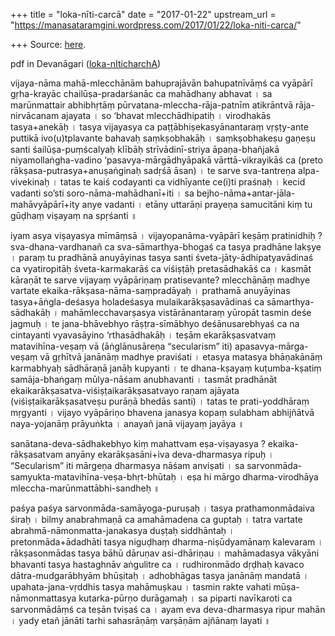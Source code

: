 +++
title = "loka-nīti-carcā"
date = "2017-01-22"
upstream_url = "https://manasataramgini.wordpress.com/2017/01/22/loka-niti-carca/"

+++
Source: [here](https://manasataramgini.wordpress.com/2017/01/22/loka-niti-carca/).

pdf in Devanāgari
([loka-nIticharchA](https://manasataramgini.files.wordpress.com/2017/01/lokaniticharcha1.pdf "lokaniticharcha"))

vijaya-nāma mahā-mlecchānām bahuprajāvān bahupatnīvāṃś ca vyāpārī
gṛha-krayāc chailūṣa-pradarśanāc ca mahādhany abhavat । sa marūnmattair
abhibhṛtāṃ pūrvatana-mleccha-rāja-patnīm atikrāntvā rāja-nirvācanam
ajayata । so ‘bhavat mlecchādhipatiḥ । virodhakās tasya+anekāḥ । tasya
vijayasya ca paṭṭābhiṣekasyānantaraṃ vṛṣṭy-ante puttikā ivo(u)tplavante
bahavaḥ saṃkṣobhakāḥ । saṃkṣobhakeṣu gaṇeṣu santi śailūṣa-puṃścalyaḥ
klībāḥ strīvādinī-striya āpaṇa-bhañjakā niyamollaṅgha-vadino
‘pasavya-mārgādhyāpakā vārttā-vikrayikāś ca (preto
rākṣasa-putrasya+anuṣaṅginaḥ sadṛśā āsan) । te sarve sva-tantreṇa
alpa-vivekinaḥ । tatas te kaiś codayanti ca vidhīyante ce(i)ti praśnaḥ ।
kecid vadanti so’sti soro-nāma-mahādhanī+iti । sa
bejho-nāma+antar-jāla-mahāvyāpārī+ity anye vadanti । etāny uttarāṇi
prayeṇa samucitāni kiṃ tu gūḍhaṃ viṣayaṃ na spṛśanti ॥

iyam asya viṣayasya mīmāṃsā । vijayopanāma-vyāpārī keṣāṃ pratinidhiḥ ?
sva-dhana-vardhanañ ca sva-sāmarthya-bhogaś ca tasya pradhāne lakṣye ।
paraṃ tu pradhānā anuyāyinas tasya santi śveta-jāty-ādhipatyavādinaś ca
vyatiropitāḥ śveta-karmakarāś ca viśiṣṭāḥ pretasādhakāś ca । kasmāt
kāraṇāt te sarve vijayaṃ vyāpāriṇaṃ pratisevante? mlecchānāṃ madhye
vartate ekaika-rākṣasa-nāma-saṃpradāyaḥ । prathamā anuyāyinas
tasya+āṅgla-deśasya holadeśasya mulaikarākṣasavādinaś ca
sāmarthya-sādhakāḥ । mahāmlecchavarṣasya vistārānantaraṃ yūropāt tasmin
deśe jagmuḥ । te jana-bhāvebhyo rāṣṭra-sīmābhyo deśānusarebhyaś ca na
cintayanti vyavasāyino ‘rthasādhakāḥ । teṣām ekarākṣasvatvaṃ
matavihīna-veṣaṃ vā (āṅglānusāreṇa “secularism” iti)
apasavya-mārga-veṣaṃ vā gṛhītvā janānāṃ madhye praviśati । etasya
matasya bhāṇakānāṃ karmabhyaḥ sādhāraṇā janāḥ kupyanti । te dhana-kṣayaṃ
kuṭumba-kṣatiṃ samāja-bhaṅgaṃ mūlya-nāśam anubhavanti । tasmāt pradhānāt
ekaikarākṣasatva-viśiṣṭaikarākṣasatvayo raṇam ajāyata
(viśiṣṭaikarākṣasatveṣu purāṇā bhedās santi) । tatas te prati-yoddhāraṃ
mṛgyanti । vijayo vyāpāriṇo bhavena janasya kopaṃ sulabham abhijñātvā
naya-yojanāṃ prāyuṅkta । anayañ janā vijayaṃ jayāya ॥

sanātana-deva-sādhakebhyo kiṃ mahattvam eṣa-viṣayasya ?
ekaika-rākṣasatvam anyāny ekarākṣasāni+iva deva-dharmasya ripuḥ ।
“Secularism” iti mārgeṇa dharmasya nāśam anviṣati । sa
sarvonmāda-samyukta-matavihīna-veṣa-bhṛt-bhūtaḥ । eṣa hi mārgo
dharma-virodhāya mleccha-marūnmattābhi-sandheḥ ॥

paśya paśya sarvonmāda-samāyoga-puruṣaḥ । tasya prathamonmādaiva śiraḥ ।
bilmy anabrahmaṇā ca amahāmadena ca guptaḥ । tatra vartate
abrahmā-nāmonmatta-janakasya duṣṭaḥ siddhāntaḥ । pretonmāda+ādadhāti
tasya niguḍhaṃ dharma-niṣūdyamānaṃ kalevaram । rākṣasonmādas tasya bāhū
dāruṇav asi-dhāriṇau । mahāmadasya vākyāni bhavanti tasya hastaghnāv
aṅgulitre ca । rudhironmādo dṛḍhaḥ kavaco dātra-mudgarābhyām bhūṣitaḥ ।
adhobhāgas tasya janānāṃ mandatā । upahata-jana-vṛddhis tasya mahāmuṣkau
। tasmin rakte vahati mūṣa-nāmonmattasya kutarka-pūrṇo durāgamaḥ । sa
piparti navīkaroti ca sarvonmādāṃś ca teṣān tviṣaś ca । ayam eva
deva-dharmasya ripur mahān । yady etañ jānāti tarhi sahasrāṇāṃ varṣāṇām
ajñānaṃ layati ॥

